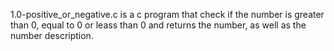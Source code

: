 1.0-positive_or_negative.c is a c program that check if the number is greater than 0, equal to 0 or leass than 0 and returns the number, as well as the number description.
